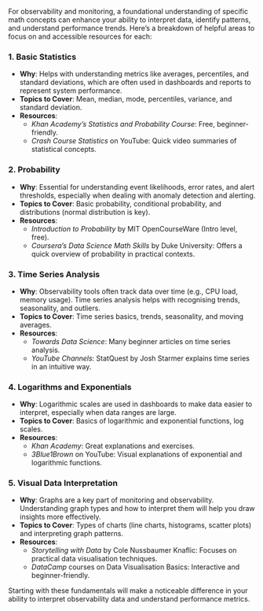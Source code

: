 For observability and monitoring, a foundational understanding of specific math concepts can enhance your ability to interpret data, identify patterns, and understand performance trends. Here’s a breakdown of helpful areas to focus on and accessible resources for each:

### 1. **Basic Statistics**

- **Why**: Helps with understanding metrics like averages, percentiles, and standard deviations, which are often used in dashboards and reports to represent system performance.
- **Topics to Cover**: Mean, median, mode, percentiles, variance, and standard deviation.
- **Resources**:
    - _Khan Academy’s Statistics and Probability Course_: Free, beginner-friendly.
    - _Crash Course Statistics_ on YouTube: Quick video summaries of statistical concepts.

### 2. **Probability**

- **Why**: Essential for understanding event likelihoods, error rates, and alert thresholds, especially when dealing with anomaly detection and alerting.
- **Topics to Cover**: Basic probability, conditional probability, and distributions (normal distribution is key).
- **Resources**:
    - _Introduction to Probability_ by MIT OpenCourseWare (Intro level, free).
    - _Coursera’s Data Science Math Skills_ by Duke University: Offers a quick overview of probability in practical contexts.

### 3. **Time Series Analysis**

- **Why**: Observability tools often track data over time (e.g., CPU load, memory usage). Time series analysis helps with recognising trends, seasonality, and outliers.
- **Topics to Cover**: Time series basics, trends, seasonality, and moving averages.
- **Resources**:
    - _Towards Data Science_: Many beginner articles on time series analysis.
    - _YouTube Channels_: StatQuest by Josh Starmer explains time series in an intuitive way.

### 4. **Logarithms and Exponentials**

- **Why**: Logarithmic scales are used in dashboards to make data easier to interpret, especially when data ranges are large.
- **Topics to Cover**: Basics of logarithmic and exponential functions, log scales.
- **Resources**:
    - _Khan Academy_: Great explanations and exercises.
    - _3Blue1Brown_ on YouTube: Visual explanations of exponential and logarithmic functions.

### 5. **Visual Data Interpretation**

- **Why**: Graphs are a key part of monitoring and observability. Understanding graph types and how to interpret them will help you draw insights more effectively.
- **Topics to Cover**: Types of charts (line charts, histograms, scatter plots) and interpreting graph patterns.
- **Resources**:
    - _Storytelling with Data_ by Cole Nussbaumer Knaflic: Focuses on practical data visualisation techniques.
    - _DataCamp_ courses on Data Visualisation Basics: Interactive and beginner-friendly.

Starting with these fundamentals will make a noticeable difference in your ability to interpret observability data and understand performance metrics.